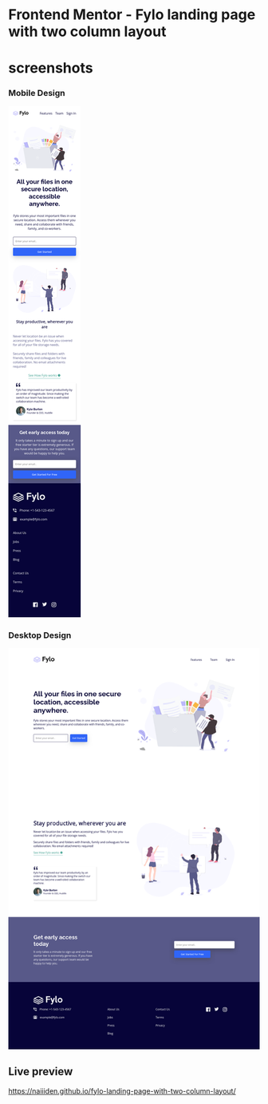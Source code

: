 # Frontend Mentor - Fylo landing page with two column layout

# screenshots
### Mobile Design
![mobile](/design/mobile.png)
### Desktop Design
![desktop](/design/desktop.png)

## Live preview
https://naiiiden.github.io/fylo-landing-page-with-two-column-layout/